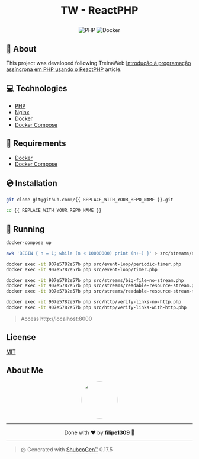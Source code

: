 # <p align="center">TW - ReactPHP</p>

<p align="center">
    <img src="https://img.shields.io/badge/Code-PHP-informational?style=flat-square&logo=php&color=777bb4&logoColor=8892BF" alt="PHP" />
    <img src="https://img.shields.io/badge/Tools-Docker-informational?style=flat-square&logo=docker&color=2496ED" alt="Docker" />
</p>

## 💬 About

This project was developed following TreinaWeb [Introdução à programação assíncrona em PHP usando o ReactPHP](https://www.treinaweb.com.br/blog/introducao-a-programacao-assincrona-em-php-usando-o-reactphp/) article.

## :computer: Technologies

- [PHP](https://www.php.net/)
- [Nginx](https://www.nginx.com/)
- [Docker](https://www.docker.com/)
- [Docker Compose](https://docs.docker.com/compose/)

## :scroll: Requirements

- [Docker](https://www.docker.com/)
- [Docker Compose](https://docs.docker.com/compose/)

## :cd: Installation

```sh
git clone git@github.com:/{{ REPLACE_WITH_YOUR_REPO_NAME }}.git
```

```sh
cd {{ REPLACE_WITH_YOUR_REPO_NAME }}
```

## :runner: Running

```sh
docker-compose up

awk 'BEGIN { n = 1; while (n < 10000000) print (n++) }' > src/streams/numbers.txt

docker exec -it 907e5782e57b php src/event-loop/periodic-timer.php
docker exec -it 907e5782e57b php src/event-loop/timer.php

docker exec -it 907e5782e57b php src/streams/big-file-no-stream.php
docker exec -it 907e5782e57b php src/streams/readable-resource-stream.php
docker exec -it 907e5782e57b php src/streams/readable-resource-stream-filesystem.php

docker exec -it 907e5782e57b php src/http/verify-links-no-http.php
docker exec -it 907e5782e57b php src/http/verify-links-with-http.php
```

> Access http://localhost:8000

<!-- ## :white_check_mark: Tests

After up the container:

```sh
docker-compose exec -t {{ CONTAINER_SERVICE_NAME }} ./vendor/bin/phpunit
```

## Contributing

Pull requests are welcome. For major changes, please open an issue first to discuss what you would like to change.

Please make sure to update tests as appropriate. -->

## License

[MIT](https://choosealicense.com/licenses/mit/)

## About Me

<p align="center">
    <a style="font-weight: bold" href="https://www.linkedin.com/in//">
    <img style="border-radius:50%" width="100px; "src="https://github.com/.png"/>
    </a>
</p>

---

<p align="center">
    Done with ♥ by <a style="font-weight: bold" href="https://www.linkedin.com/in/filipe1309/">filipe1309</a> 🖖
</p>

---

> @ Generated with [ShubcoGen™](https://github.com/filipe1309/shubcogen) 0.17.5
